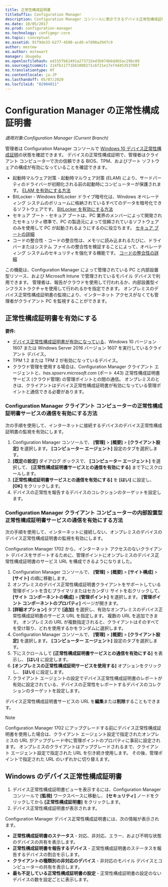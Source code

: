 ```yaml
---
title: 正常性構成証明書
titleSuffix: Configuration Manager
description: Configuration Manager コンソールに表示できるデバイス正常性構成証明書の機能について説明します。
ms.date: 10/05/2017
ms.prod: configuration-manager
ms.technology: configmgr-core
ms.topic: conceptual
ms.assetid: 91f9de33-b277-4500-acd6-e7d90a2947c9
author: mestew
ms.author: mstewart
manager: dougeby
ms.openlocfilehash: ed155fb61491a273732ed3b974b6ddb5ac29bc89
ms.sourcegitcommit: 214fb11771b61008271c6f21e17ef4d45353788f
ms.translationtype: HT
ms.contentlocale: ja-JP
ms.lasthandoff: 05/07/2020
ms.locfileid: "82904011"
---
```

# <a name="health-attestation-for-configuration-manager"></a>Configuration Manager の正常性構成証明書

*適用対象:Configuration Manager (Current Branch)*

管理者は Configuration Manager コンソールで [Windows 10 デバイス正常性構成証明](https://docs.microsoft.com/windows/security/threat-protection/protect-high-value-assets-by-controlling-the-health-of-windows-10-based-devices)の状態を確認できます。  デバイスの正常性構成証明で、管理者はクライアント コンピューターで次の信頼できる BIOS、TPM、およびブート ソフトウェアの構成が有効になっていることを確認できます。  

-   起動時マルウェア対策 - 起動時マルウェア対策 (ELAM) により、サードパーティのドライバーが初期化される前の起動時にコンピューターが保護されます。 [ELAM を有効にする方法](https://gallery.technet.microsoft.com/How-to-turn-on-Early-84552ec5)  
-   BitLocker - Windows BitLocker ドライブ暗号化は、Windows オペレーティング システムのボリュームに格納されているすべてのデータを暗号化できるソフトウェアです。  [BitLocker を有効にする方法](https://gallery.technet.microsoft.com/How-to-turn-on-BitLocker-34294d3d)  
-   セキュア ブート - セキュア ブートは、PC 業界のメンバーによって開発されたセキュリティ標準で、PC の製造元によって信頼されているソフトウェアのみを使用して PC が起動されるようにするのに役立ちます。 [セキュア ブートの詳細](https://docs.microsoft.com/previous-versions/windows/it-pro/windows-8.1-and-8/hh824987(v=win.10))  
-   コードの整合性 - コードの整合性は、メモリに読み込まれるたびに、ドライバーまたはシステム ファイルの整合性を検証することによって、オペレーティング システムのセキュリティを強化する機能です。 [コードの整合性の詳細](https://docs.microsoft.com/previous-versions/windows/it-pro/windows-server-2008-R2-and-2008/dd348642(v=ws.10))  

この機能は、Configuration Manager によって管理されている PC と内部設置型リソース、および Microsoft Intune で管理されているモバイル デバイスで利用できます。 管理者は、報告がクラウドを使用して行われるか、内部設置型インフラストラクチャを使用して行われるかを指定できます。 オンプレミスのデバイス正常性構成証明書の監視により、インターネット アクセスがなくても管理者がクライアント PC を監視することができます。

## <a name="enable-health-attestation"></a>正常性構成証明書を有効にする

 **要件:**  

-   [デバイス正常性構成証明書が有効になっている](https://docs.microsoft.com/windows-server/security/device-health-attestation)、Windows 10 バージョン 1607 または Windows Server 2016 バージョン 1607 を実行しているクライアント デバイス。
-   TPM 1.2 または TPM 2 が有効になっているデバイス。
-   クラウド管理を使用する場合は、Configuration Manager クライアント エージェントと、*has.spserv.microsoft.com* (ポート 443) 正常性構成証明書サービス (クラウド管理) の管理ポイントとの間の通信。 オンプレミスのときは、クライアントはデバイス正常性構成証明書が有効になっている管理ポイントと通信できる必要があります。

### <a name="how-to-enable-health-attestation-service-communication-on-configuration-manager-client-computers"></a>Configuration Manager クライアント コンピューターの正常性構成証明書サービスの通信を有効にする方法

次の手順を使用して、インターネットに接続するデバイスのデバイス正常性構成証明書の監視を有効にします。

1.  Configuration Manager コンソールで、 **[管理]**  >  **[概要]**  >  **[クライアント設定]** を選択します。  **[コンピューター エージェント]** 設定のタブを選択します。  
2.  **[既定の設定]** ダイアログ ボックスで、 **[コンピューター エージェント]** を選択して、 **[正常性構成証明書サービスとの通信を有効にする]** まで下にスクロールします。  
3.  **[正常性構成証明書サービスとの通信を有効にする]** を **[はい]** に設定し、 **[OK]** をクリックします。  
4. デバイスの正常性を報告するデバイスのコレクションのターゲットを設定します。

### <a name="how-to-enable-on-premises-health-attestation-service-communication-on-configuration-manager-client-computers"></a>Configuration Manager クライアント コンピューターの内部設置型正常性構成証明書サービスの通信を有効にする方法
次の手順を使用して、インターネットに接続しない、オンプレミスのデバイスのデバイス正常性構成証明書の監視を有効にします。

Configuration Manager 1702 から、インターネット アクセスのないクライアント デバイスをサポートするために、管理ポイントにオンプレミスのデバイス正常性構成証明書のサービス URL を構成できるようになりました。

1. Configuration Manager コンソールで、 **[管理]**  >  **[概要]**  >  **[サイト構成]**  >  **[サイト]** の順に移動します。
2. オンプレミスのデバイス正常性構成証明書クライアントをサポートしている管理ポイントを含むプライマリまたはセカンダリ サイトを右クリックして、 **[サイト コンポーネントの構成]**  >  **[管理ポイント]** を選択します。 **[管理ポイント コンポーネントのプロパティ]** ページが開きます。
3. **[詳細オプション]** タブで **[追加]** を選択し、有効なオンプレミスのデバイス正常性構成証明書のサービス URL を指定します。 複数の URL を追加できます。 オンプレミスの URL が複数指定されると、クライアントはそのすべてを受け取り、どれを使用するかをランダムに選択します。
4.  Configuration Manager コンソールで、 **[管理]**  >  **[概要]**  >  **[クライアント設定]** を選択します。  **[コンピューター エージェント]** 設定のタブを選択します。  
5.  下にスクロールして **[正常性構成証明書サービスとの通信を有効にする]** を表示し、 **[はい]** に設定します。
7.  **[オンプレミスの正常性構成証明サービスを使用する]** オプションをクリックし、 **[はい]** に設定します。
8. クライアント エージェントの設定でデバイス正常性構成証明書のレポートが有効に設定されている、デバイスの正常性をレポートするデバイスのコレクションのターゲットを設定します。

デバイス正常性構成証明書サービスの URL を**編集**または**削除**することもできます。

> [!NOTE]
> Configuration Manager 1702 にアップグレードする前にデバイス正常性構成証明書を使用した場合は、クライアント エージェント設定で指定されたオンプレミスの URL がアップグレード中に管理ポイントのプロパティに事前に設定されます。 オンプレミスのクライアントはアップグレードされるまで、クライアント エージェント設定で指定された URL を引き続き使用します。 その後、管理ポイントで指定された URL のいずれかに切り替えます。

## <a name="monitor-device-health-attestation"></a>Windows のデバイス正常性構成証明書

1.  デバイス正常性構成証明書ビューを表示するには、Configuration Manager コンソールで **[監視]** ワークスペースに移動し、 **[セキュリティ]** ノードをクリックしてから **[正常性構成証明書]** をクリックします。  
2.  デバイス正常性構成証明書が表示されます。  

Configuration Manager デバイス正常性構成証明書には、次の情報が表示されます。  

-   **正常性構成証明書のステータス** - 対応、非対応、エラー、および不明な状態のデバイスの共有を表示します。  
-   **正常性構成証明書を報告するデバイス** - 正常性構成証明書のステータスを報告するデバイスの割合を示します。  
-   **クライアントの種類別の非対応のデバイス** - 非対応のモバイル デバイスとコンピューターの共有を表示します。  
-   **最も不足している正常性構成証明書の設定** - 正常性構成証明書の設定のないデバイスの数を設定ごとに表示します。
